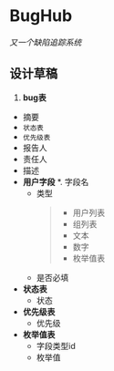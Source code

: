 # BugHub

*又一个缺陷追踪系统*

设计草稿
---

1. **bug表**
  * 摘要
  * `状态表`
  * `优先级表`
  * 报告人
  * 责任人
  * 描述
* **用户字段**
  *. 字段名
  * 类型
    > * 用户列表
    > * 组列表
    > * 文本
    > * 数字
    > * 枚举值表 
  * 是否必填
* **状态表**
  * 状态 
* **优先级表**
  * 优先级 
* **枚举值表**
  * 字段类型id
  * 枚举值